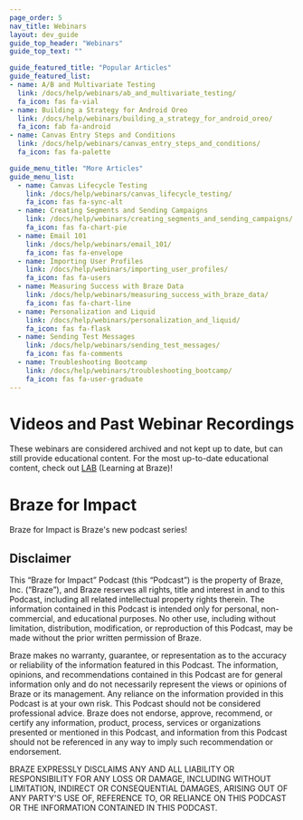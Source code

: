 ```yaml
---
page_order: 5
nav_title: Webinars
layout: dev_guide
guide_top_header: "Webinars"
guide_top_text: ""

guide_featured_title: "Popular Articles"
guide_featured_list:
- name: A/B and Multivariate Testing
  link: /docs/help/webinars/ab_and_multivariate_testing/
  fa_icon: fas fa-vial
- name: Building a Strategy for Android Oreo
  link: /docs/help/webinars/building_a_strategy_for_android_oreo/
  fa_icon: fab fa-android
- name: Canvas Entry Steps and Conditions
  link: /docs/help/webinars/canvas_entry_steps_and_conditions/
  fa_icon: fas fa-palette

guide_menu_title: "More Articles"
guide_menu_list:
  - name: Canvas Lifecycle Testing
    link: /docs/help/webinars/canvas_lifecycle_testing/
    fa_icon: fas fa-sync-alt
  - name: Creating Segments and Sending Campaigns
    link: /docs/help/webinars/creating_segments_and_sending_campaigns/
    fa_icon: fas fa-chart-pie
  - name: Email 101
    link: /docs/help/webinars/email_101/
    fa_icon: fas fa-envelope
  - name: Importing User Profiles
    link: /docs/help/webinars/importing_user_profiles/
    fa_icon: fas fa-users
  - name: Measuring Success with Braze Data
    link: /docs/help/webinars/measuring_success_with_braze_data/
    fa_icon: fas fa-chart-line
  - name: Personalization and Liquid
    link: /docs/help/webinars/personalization_and_liquid/
    fa_icon: fas fa-flask
  - name: Sending Test Messages
    link: /docs/help/webinars/sending_test_messages/
    fa_icon: fas fa-comments
  - name: Troubleshooting Bootcamp
    link: /docs/help/webinars/troubleshooting_bootcamp/
    fa_icon: fas fa-user-graduate
---
```


# Videos and Past Webinar Recordings

These webinars are considered archived and not kept up to date, but can still provide educational content. For the most up-to-date educational content, check out [LAB](https://lab.braze.com) (Learning at Braze)!

# Braze for Impact

Braze for Impact is Braze's new podcast series!

## Disclaimer

This “Braze for Impact” Podcast (this “Podcast”) is the property of Braze, Inc. (“Braze”), and Braze reserves all rights, title and interest in and to this Podcast, including all related intellectual property rights therein. The information contained in this Podcast is intended only for personal, non-commercial, and educational purposes. No other use, including without limitation, distribution, modification, or reproduction of this Podcast, may be made without the prior written permission of Braze.

Braze makes no warranty, guarantee, or representation as to the accuracy or reliability of the information featured in this Podcast. The information, opinions, and recommendations contained in this Podcast are for general information only and do not necessarily represent the views or opinions of Braze or its management. Any reliance on the information provided in this Podcast is at your own risk. This Podcast should not be considered professional advice. Braze does not endorse, approve, recommend, or certify any information, product, process, services or organizations presented or mentioned in this Podcast, and information from this Podcast should not be referenced in any way to imply such recommendation or endorsement.

BRAZE EXPRESSLY DISCLAIMS ANY AND ALL LIABILITY OR RESPONSIBILITY FOR ANY LOSS OR DAMAGE, INCLUDING WITHOUT LIMITATION, INDIRECT OR CONSEQUENTIAL DAMAGES, ARISING OUT OF ANY PARTY'S USE OF, REFERENCE TO, OR RELIANCE ON THIS PODCAST OR THE INFORMATION CONTAINED IN THIS PODCAST.
